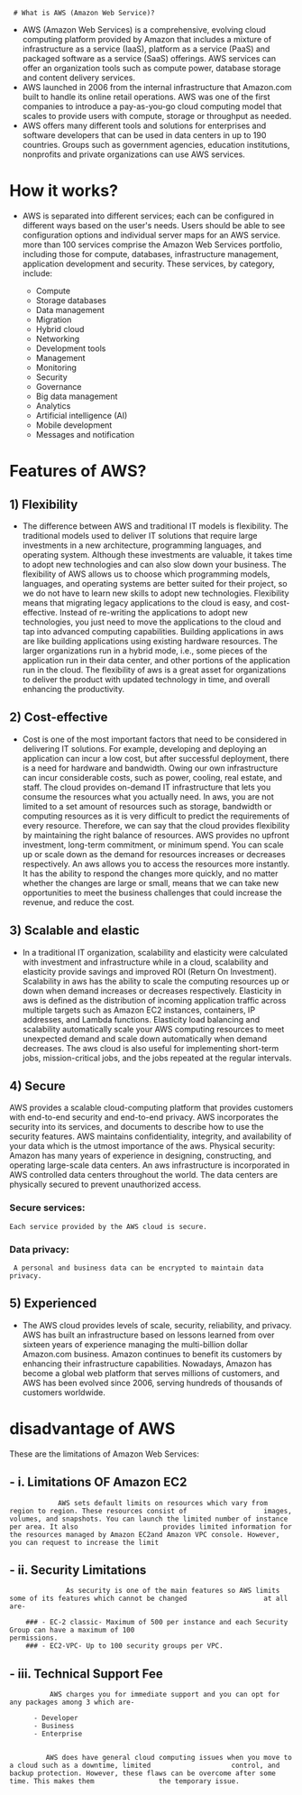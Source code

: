      # What is AWS (Amazon Web Service)?
 - AWS (Amazon Web Services) is a comprehensive, evolving cloud computing platform provided by Amazon that includes a mixture of infrastructure as a service (IaaS), platform as a service (PaaS) and packaged software as a service (SaaS) offerings. AWS services can offer an organization tools such as compute power, database storage and content delivery services.
 - AWS launched in 2006 from the internal infrastructure that Amazon.com built to handle its online retail operations. AWS was one of the first companies to introduce a pay-as-you-go cloud computing model that scales to provide users with compute, storage or throughput as needed.
 - AWS offers many different tools and solutions for enterprises and software developers that can be used in data centers in up to 190 countries. Groups such as government agencies, education institutions, nonprofits and private organizations can use AWS services.

# How it works?
 - AWS is separated into different services; each can be configured in different ways based on the user's needs. Users should be able to see configuration options and individual server maps for an AWS service.
   more than 100 services comprise the Amazon Web Services portfolio, including those for compute, databases, infrastructure management, application development and security. These services, by category, include:

   - Compute
   - Storage databases
   - Data management
   - Migration
   - Hybrid cloud
   - Networking
   - Development tools
   - Management
   - Monitoring
   - Security
   - Governance
   - Big data management
   - Analytics
   - Artificial intelligence (AI)
   - Mobile development
   - Messages and notification
   
# Features of AWS?
 ## 1) Flexibility


 - The difference between AWS and traditional IT models is flexibility.
The traditional models used to deliver IT solutions that require large investments in a new architecture, programming languages, and operating system. Although these investments are valuable, it takes time to adopt new technologies and can also slow down your business.
The flexibility of AWS allows us to choose which programming models, languages, and operating systems are better suited for their project, so we do not have to learn new skills to adopt new technologies.
Flexibility means that migrating legacy applications to the cloud is easy, and cost-effective. Instead of re-writing the applications to adopt new technologies, you just need to move the applications to the cloud and tap into advanced computing capabilities.
Building applications in aws are like building applications using existing hardware resources.
The larger organizations run in a hybrid mode, i.e., some pieces of the application run in their data center, and other portions of the application run in the cloud.
The flexibility of aws is a great asset for organizations to deliver the product with updated technology in time, and overall enhancing the productivity.

## 2) Cost-effective


- Cost is one of the most important factors that need to be considered in delivering IT solutions.
For example, developing and deploying an application can incur a low cost, but after successful deployment, there is a need for hardware and bandwidth. Owing our own infrastructure can incur considerable costs, such as power, cooling, real estate, and staff.
The cloud provides on-demand IT infrastructure that lets you consume the resources what you actually need. In aws, you are not limited to a set amount of resources such as storage, bandwidth or computing resources as it is very difficult to predict the requirements of every resource. Therefore, we can say that the cloud provides flexibility by maintaining the right balance of resources.
AWS provides no upfront investment, long-term commitment, or minimum spend.
You can scale up or scale down as the demand for resources increases or decreases respectively.
An aws allows you to access the resources more instantly. It has the ability to respond the changes more quickly, and no matter whether the changes are large or small, means that we can take new opportunities to meet the business challenges that could increase the revenue, and reduce the cost.

## 3) Scalable and elastic

- In a traditional IT organization, scalability and elasticity were calculated with investment and infrastructure while in a cloud, scalability and elasticity provide savings and improved ROI (Return On Investment).
Scalability in aws has the ability to scale the computing resources up or down when demand increases or decreases respectively.
Elasticity in aws is defined as the distribution of incoming application traffic across multiple targets such as Amazon EC2 instances, containers, IP addresses, and Lambda functions.
Elasticity load balancing and scalability automatically scale your AWS computing resources to meet unexpected demand and scale down automatically when demand decreases.
The aws cloud is also useful for implementing short-term jobs, mission-critical jobs, and the jobs repeated at the regular intervals.

## 4) Secure

AWS provides a scalable cloud-computing platform that provides customers with end-to-end security and end-to-end privacy.
AWS incorporates the security into its services, and documents to describe how to use the security features.
AWS maintains confidentiality, integrity, and availability of your data which is the utmost importance of the aws.
Physical security: Amazon has many years of experience in designing, constructing, and operating large-scale data centers. An aws infrastructure is incorporated in AWS controlled data centers throughout the world. The data centers are physically secured to prevent unauthorized access.

### Secure services: 
    Each service provided by the AWS cloud is secure.

### Data privacy: 
     A personal and business data can be encrypted to maintain data privacy.

## 5) Experienced

- The AWS cloud provides levels of scale, security, reliability, and privacy.
AWS has built an infrastructure based on lessons learned from over sixteen years of experience managing the multi-billion dollar Amazon.com business.
Amazon continues to benefit its customers by enhancing their infrastructure capabilities.
Nowadays, Amazon has become a global web platform that serves millions of customers, and AWS has been evolved since 2006, serving hundreds of thousands of customers worldwide.

# disadvantage of AWS 

  

These are the limitations of Amazon Web Services:

   ## - i. Limitations OF Amazon EC2

                AWS sets default limits on resources which vary from region to region. These resources consist of                   images, volumes, and snapshots. You can launch the limited number of instance per area. It also                     provides limited information for the resources managed by Amazon EC2and Amazon VPC console. However,                 you can request to increase the limit 

  ## - ii. Security Limitations

                  As security is one of the main features so AWS limits some of its features which cannot be changed                   at all are-

        ### - EC-2 classic- Maximum of 500 per instance and each Security Group can have a maximum of 100                                       permissions.
        ### - EC2-VPC- Up to 100 security groups per VPC.

  ## - iii. Technical Support Fee

              AWS charges you for immediate support and you can opt for any packages among 3 which are-

          - Developer
          - Business
          - Enterprise


             AWS does have general cloud computing issues when you move to a cloud such as a downtime, limited                    control, and backup protection. However, these flaws can be overcome after some time. This makes them                the temporary issue.

